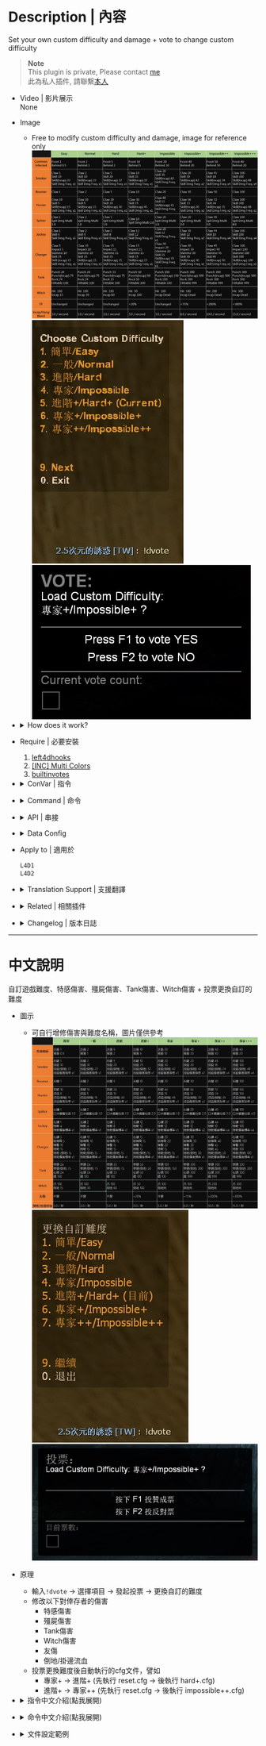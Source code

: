 # Description | 內容
Set your own custom difficulty and damage + vote to change custom difficulty

> __Note__ <br/>
This plugin is private, Please contact [me](https://github.com/fbef0102/Game-Private_Plugin#私人插件列表-private-plugins-list)<br/>
此為私人插件, 請聯繫[本人](https://github.com/fbef0102/Game-Private_Plugin#私人插件列表-private-plugins-list)

* Video | 影片展示
<br/>None

* Image
	* Free to modify custom difficulty and damage, image for reference only
	<br/>![l4d2_custom_difficulty_1](image/l4d2_custom_difficulty_1.jpg)
	<br/>![l4d2_custom_difficulty_2](image/l4d2_custom_difficulty_2.jpg)
	<br/>![l4d2_custom_difficulty_3](image/l4d2_custom_difficulty_3.jpg)

* <details><summary>How does it work?</summary>

	* Type ```!dvote``` -> select custom difficulty -> call vote to change -> load custom difficulty
	* Modify custom difficulty name and damage, file is in ```data/l4d2_custom_difficulty.cfg```
	* Auto exec cfg when switching difficulties, for example:
		* impossible+ -> hard+ (exec reset.cfg -> hard+.cfg)
		* hard+ -> impossible++ (exec reset.cfg -> impossible++.cfg)
</details>

* Require | 必要安裝
	1. [left4dhooks](https://forums.alliedmods.net/showthread.php?t=321696)
	2. [[INC] Multi Colors](https://github.com/fbef0102/L4D1_2-Plugins/releases/tag/Multi-Colors)
	3. [builtinvotes](https://github.com/fbef0102/Game-Private_Plugin/releases/tag/builtinvotes)

* <details><summary>ConVar | 指令</summary>

	* cfg/sourcemod/l4d2_custom_difficulty.cfg
		```php
		// 0=Plugin off, 1=Plugin on.
		l4d2_custom_difficulty_enable "1"

		// How many players at least to vote custom difficulty.
		l4d2_custom_difficulty_vote_need_player "4"
		```
</details>

* <details><summary>Command | 命令</summary>

	* **Vote To Change Custom Difficulty**
		```php
		sm_difficultyvote
		sm_dvote
		```

	* **(Server Cmd) Load custom difficulty by index, starting from 1**
		```php
		z_custom_difficulty_index <number>
		```
</details>

* <details><summary>API | 串接</summary>

	* ```scripting\include\l4d2_custom_difficulty.inc```
		```php
		Registers a library name: l4d2_custom_difficulty
		```
</details>

* <details><summary>Data Config</summary>

	* Modify custom difficulty and damage
	* ```data/l4d2_custom_difficulty.cfg```
		```php
		"l4d2_custom_difficulty"
		{
			"Total"
			{
				// There are 8 different difficulty
				"num"   "8"
				
				// Default, load Custom Difficulty by index (0=Off)
				"default" "5"
				
				// First Custom Difficulty, index is 1
				"1"
				{
					// Modify for your own settings
					...
				}

				...
			}
		}
		```
</details>

* Apply to | 適用於
	```
	L4D1
	L4D2
	```

* <details><summary>Translation Support | 支援翻譯</summary>

	```
	English
	繁體中文
	简体中文
	```
</details>

* <details><summary>Related | 相關插件</summary>

	1. [l4d2_vote_manager3](https://github.com/fbef0102/L4D1_2-Plugins/tree/master/l4d2_vote_manager3): Unable to call valve vote if player does not have access
		* 沒有權限的玩家不能隨意發起官方投票
</details>

* <details><summary>Changelog | 版本日誌</summary>

	* v1.2 (2024-7-29)
		* Also apply to l4d1 

	* v1.1 (2024-7-21)
		* Update Cmds
		* Update data
		* Update API

	* v1.0 (2024-7-17)
		* Initial Release
</details>

- - - -
# 中文說明
自訂遊戲難度、特感傷害、殭屍傷害、Tank傷害、Witch傷害 + 投票更換自訂的難度

* 圖示
	* 可自行增修傷害與難度名稱，圖片僅供參考
	<br/>![zho/l4d2_custom_difficulty_1](image/zho/l4d2_custom_difficulty_1.jpg)
	<br/>![zho/l4d2_custom_difficulty_2](image/zho/l4d2_custom_difficulty_2.jpg)
	<br/>![zho/l4d2_custom_difficulty_3](image/zho/l4d2_custom_difficulty_3.jpg)

* 原理
	* 輸入```!dvote``` -> 選擇項目 -> 發起投票 -> 更換自訂的難度
	* 修改以下對倖存者的傷害
		* 特感傷害
		* 殭屍傷害
		* Tank傷害
		* Witch傷害
		* 友傷
		* 倒地/掛邊流血
	* 投票更換難度後自動執行的cfg文件，譬如
		* 專家+ -> 進階+ (先執行 reset.cfg -> 後執行 hard+.cfg)
		* 進階+ -> 專家++ (先執行 reset.cfg -> 後執行 impossible++.cfg)
	
* <details><summary>指令中文介紹(點我展開)</summary>

	* cfg/sourcemod/l4d2_custom_difficulty.cfg
		```php
		// 0=插件關閉, 1=插件開啟.
		l4d2_custom_difficulty_enable "1"

		// 倖存者與特感隊伍總共要有X位真人玩家在場才能發起投票.
		l4d2_custom_difficulty_vote_need_player "4"
		```
</details>

* <details><summary>命令中文介紹(點我展開)</summary>

	* **打開選單投票更換難度**
		```php
		sm_difficultyvote
		sm_dvote
		```

	* **(伺服器專用) 強制載入該索引的自製難度, 索引數字從1開始**
		```php
		z_custom_difficulty_index <索引數字>
		```
</details>

* <details><summary>文件設定範例</summary>

	* 自由修改難度與傷害數值
	* ```data/l4d2_custom_difficulty.cfg```
		```php
		"l4d2_custom_difficulty"
		{
			"Total"
			{
				// 有8種不同的遊戲難度
				"num"   "8"
				
				// 伺服器啟動後預設載入的自製難度	(0=不預設載入)
				"default" "5"
				
				// 第一個自製難度, 索引是1
				"1"
				{
					// 自行修改數據
					...
				}

				...
			}
		}
		```
</details>